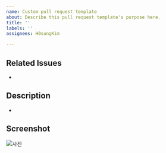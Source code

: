 ```yaml
---
name: Custom pull request template
about: Describe this pull request template's purpose here.
title: ''
labels: ''
assignees: H0sungKim

---
```


## Related Issues
- 

## Description
-

## Screenshot
![사진]()
